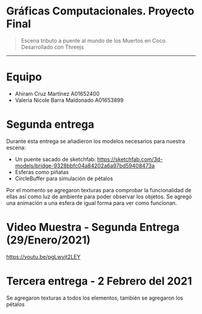 # Gráficas Computacionales. Proyecto Final

> Escena tributo a puente al mundo de los Muertos en Coco. Desarrollado con Threejs

<hr>

# Equipo

- Ahiram Cruz Martínez A01652400
- Valeria Nicole Barra Maldonado A01653899

# Segunda entrega

Durante esta entrega se añadieron los modelos necesarios para nuestra escena:

- Un puente sacado de sketchfab: https://sketchfab.com/3d-models/bridge-9328bbfc04a84202a6a97bd59408473a
- Esferas como piñatas
- CircleBuffer para simulación de pétalos

Por el momento se agregaron texturas para comprobar la funcionalidad de ellas así como
luz de ambiente para poder observar los objetos. Se agregó una animación a una esfera de igual
forma para ver como funcionan.

# Video Muestra - Segunda Entrega (29/Enero/2021)

https://youtu.be/pgLwyjt2LEY

# Tercera entrega -  2 Febrero del 2021

Se agregaron texturas a todos los elementos, también se agregaron los pétalos
